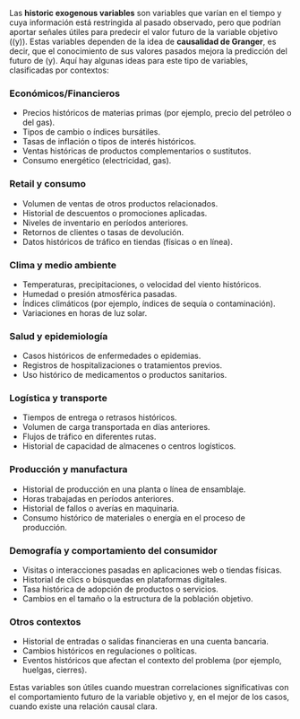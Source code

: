 Las **historic exogenous variables** son variables que varían en el tiempo y cuya información está restringida al pasado observado, pero que podrían aportar señales útiles para predecir el valor futuro de la variable objetivo (\(y\)). Estas variables dependen de la idea de **causalidad de Granger**, es decir, que el conocimiento de sus valores pasados mejora la predicción del futuro de \(y\). Aquí hay algunas ideas para este tipo de variables, clasificadas por contextos:

### **Económicos/Financieros**
- Precios históricos de materias primas (por ejemplo, precio del petróleo o del gas).
- Tipos de cambio o índices bursátiles.
- Tasas de inflación o tipos de interés históricos.
- Ventas históricas de productos complementarios o sustitutos.
- Consumo energético (electricidad, gas).

### **Retail y consumo**
- Volumen de ventas de otros productos relacionados.
- Historial de descuentos o promociones aplicadas.
- Niveles de inventario en períodos anteriores.
- Retornos de clientes o tasas de devolución.
- Datos históricos de tráfico en tiendas (físicas o en línea).

### **Clima y medio ambiente**
- Temperaturas, precipitaciones, o velocidad del viento históricos.
- Humedad o presión atmosférica pasadas.
- Índices climáticos (por ejemplo, índices de sequía o contaminación).
- Variaciones en horas de luz solar.

### **Salud y epidemiología**
- Casos históricos de enfermedades o epidemias.
- Registros de hospitalizaciones o tratamientos previos.
- Uso histórico de medicamentos o productos sanitarios.

### **Logística y transporte**
- Tiempos de entrega o retrasos históricos.
- Volumen de carga transportada en días anteriores.
- Flujos de tráfico en diferentes rutas.
- Historial de capacidad de almacenes o centros logísticos.

### **Producción y manufactura**
- Historial de producción en una planta o línea de ensamblaje.
- Horas trabajadas en períodos anteriores.
- Historial de fallos o averías en maquinaria.
- Consumo histórico de materiales o energía en el proceso de producción.

### **Demografía y comportamiento del consumidor**
- Visitas o interacciones pasadas en aplicaciones web o tiendas físicas.
- Historial de clics o búsquedas en plataformas digitales.
- Tasa histórica de adopción de productos o servicios.
- Cambios en el tamaño o la estructura de la población objetivo.

### **Otros contextos**
- Historial de entradas o salidas financieras en una cuenta bancaria.
- Cambios históricos en regulaciones o políticas.
- Eventos históricos que afectan el contexto del problema (por ejemplo, huelgas, cierres).

Estas variables son útiles cuando muestran correlaciones significativas con el comportamiento futuro de la variable objetivo y, en el mejor de los casos, cuando existe una relación causal clara.